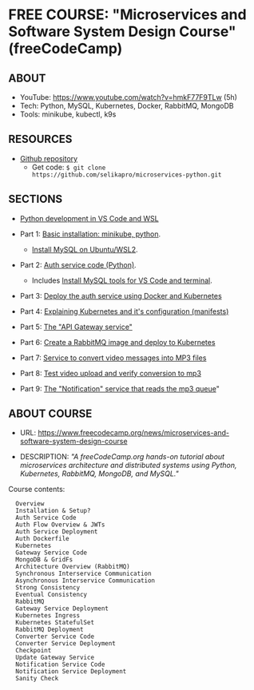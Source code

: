 # FREE COURSE: "Microservices and Software System Design Course" (freeCodeCamp)

## ABOUT

* YouTube: https://www.youtube.com/watch?v=hmkF77F9TLw (5h)
* Tech: Python, MySQL, Kubernetes, Docker, RabbitMQ, MongoDB
* Tools: minikube, kubectl, k9s

## RESOURCES

* [Github repository](https://github.com/selikapro/microservices-python)
  * Get code: `$ git clone https://github.com/selikapro/microservices-python.git`

## SECTIONS

* [Python development in VS Code and WSL](docs/0_VS_Code_and_Python.md)

* Part 1: [Basic installation: minikube, python](docs/PART_1_Install_minikube_k9s_mysql.md).

  * [Install MySQL on Ubuntu/WSL2](docs/PART_1b_Install_MySQL_on_Ubuntu_and_WSL2.md).
* Part 2: [Auth service code (Python)](docs/PART_2_Auth_Service_in_python.md).
  * Includes [Install MySQL tools for VS Code and terminal](PART_2b_MySQL_tools_for_VS_Code_and_terminal.md).

* Part 3: [Deploy the auth service using Docker and Kubernetes](docs/PART_3_Deploy_the_auth_service_using_Docker_and_Kubernetes.md)

* Part 4: [Explaining Kubernetes and it's configuration (manifests)](docs/PART_4_Explaining_Kubernetes_and_config_files.md)

* Part 5: [The "API Gateway service"](docs/PART_5_API_Gateway_service.md)

* Part 6: [Create a RabbitMQ image and deploy to Kubernetes](docs/PART_6_Create_a_RabbitMQ_image_and_deploy_to_Kubernetes.md)

* Part 7: [Service to convert video messages into MP3 files](docs/Part_7_Video_conversion_service_Convert_to_mp3_files.md)

* Part 8: [Test video upload and verify conversion to mp3](docs/Part_8_Test_video_upload_and_verify_conversion_to_mp3.md)

* Part 9: [The "Notification" service that reads the mp3 queue](docs/Part_9_Notification_service_that_reads_the_mp3_queue.md)"

## ABOUT COURSE

* URL: https://www.freecodecamp.org/news/microservices-and-software-system-design-course  

* DESCRIPTION: _"A freeCodeCamp.org hands-on tutorial about microservices architecture and distributed systems using Python, Kubernetes, RabbitMQ, MongoDB, and MySQL."_

Course contents:

```text
  Overview
  Installation & Setup?
  Auth Service Code
  Auth Flow Overview & JWTs
  Auth Service Deployment
  Auth Dockerfile
  Kubernetes
  Gateway Service Code
  MongoDB & GridFs
  Architecture Overview (RabbitMQ)
  Synchronous Interservice Communication
  Asynchronous Interservice Communication
  Strong Consistency
  Eventual Consistency
  RabbitMQ
  Gateway Service Deployment
  Kubernetes Ingress
  Kubernetes StatefulSet
  RabbitMQ Deployment
  Converter Service Code
  Converter Service Deployment
  Checkpoint
  Update Gateway Service
  Notification Service Code
  Notification Service Deployment
  Sanity Check
```

